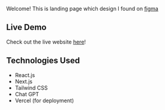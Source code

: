 Welcome! This is landing page which design I found on [figma](https://www.figma.com/community/file/1116354884928539387)

## Live Demo

Check out the live website [here](https://furnishop213.vercel.app/)!

## Technologies Used

- React.js
- Next.js
- Tailwind CSS
- Chat GPT
- Vercel (for deployment)
